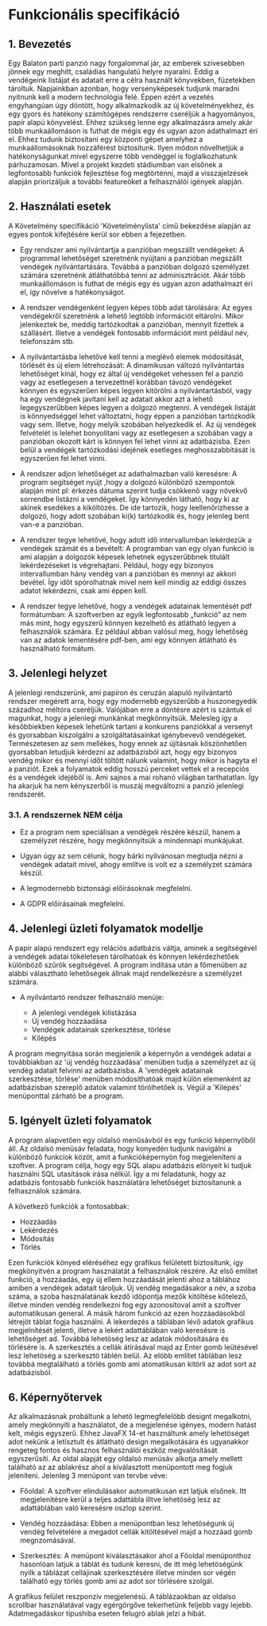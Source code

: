 
# Funkcionális specifikáció

## 1. Bevezetés
Egy Balaton parti panzió nagy forgalommal jár, az emberek szívesebben jönnek egy meghitt, családias hangulatú helyre nyaralni. Eddig a vendégeink listájat és adatait erre a célra használt könyvekben, füzetekben tároltuk. Napjainkban azonban, hogy versenyképesek tudjunk maradni nyitnunk kell a modern technológia felé. Éppen ezért a vezetés engyhangúan úgy döntött, hogy alkalmazkodik az új követelményekhez, és egy gyors és hatékony számítógépes rendszerre cseréljük a hagyományos, papír alapú könyvelést. Ehhez szükség lenne egy alkalmazásra amely akár több munkaállomáson is futhat de mégis egy és ugyan azon adathalmazt éri el. Ehhez tudunk biztosítani egy központi gépet amelyhez a munkaállomásoknak hozzáférést biztosítunk. Ilyen módon növelhetjük a hatékonyságunkat mivel egyszerre több vendéggel is foglalkozhatunk párhuzamosan. Mivel a projekt kezdeti stádiumban van elsőnek a legfontosabb funkciók fejlesztése fog megtörténni, majd a visszajelzések alapján priorizáljuk a további featureöket a felhasználói igények alapján.

## 2. Használati esetek
A Követelmény specifikáció 'Követelménylista' című bekezdése alapján az egyes pontok kifejtésére kerül sor ebben a fejezetben.

* Egy rendszer ami nyilvántartja a panzióban megszállt vendégeket:
A programmal lehetőséget szeretnénk nyújtani a panzióban megszállt vendégek nyilvántartására. Továbbá a panzióban dolgozó személyzet számára szeretnénk átláthatóbbá tenni az adminisztrációt. Akár több munkaállomáson is futhat de mégis egy és ugyan azon adathalmazt éri el, így növelve a hatékonyságot.

* A rendszer vendégenként legyen képes több adat tárolására:
Az egyes vendégekről szeretnénk a lehető legtöbb információt eltárolni. Mikor jelenkeztek be, meddig tartózkodtak a panzióban, mennyit fizettek a szállásért.
Illetve a vendégek fontosabb információit mint például név, telefonszám stb.

* A nyilvántartásba lehetővé kell tenni a meglévő elemek módosítását, törlését és új elem létrehozását:
A dinamikusan változó nyilvántartás lehetőséget kínál, hogy ez által új vendégeket vehessen fel a panzió vagy az esetlegesen a tervezettnél korábban távozó vendégeket könnyen és egyszerűen képes legyen kitörölni a nyilvántartásból, vagy ha egy vendégnek javítani kell az adatait akkor azt a lehető legegyszerűbben képes legyen a dolgozó megtenni. A vendégek listáját is könnyedséggel lehet változtatni, hogy éppen a panzióban tartózkodik vagy sem. Illetve, hogy melyik szobában helyezkedik el. Az új vendégek felvételét is lelehet bonyolítani vagy az esetlegesen a szobában vagy a panzióban okozott kárt is könnyen fel lehet vinni az adatbázisba. Ezen belül a vendégek tartózkodási idejének esetleges meghosszabbítását is egyszerűen fel lehet vinni.

* A rendszer adjon lehetőséget az adathalmazban való keresésre:
A program segítséget nyújt ,hogy a dolgozó különböző szempontok alapján mint pl: érkezés dátuma szerint tudja csökkenő vagy növekvő sorrendbe listázni a vendégeket. Így könnyedén látható, hogy ki az akinek esedékes a kiköltözés. De ide tartozik, hogy leellenőrizhesse a dolgozó, hogy adott szobában ki(k) tartózkodik és, hogy jelenleg bent van-e a panzióban.

* A rendszer tegye lehetővé, hogy adott idő intervallumban lekérdezük a vendégek számát és a bevételt:
A programban van egy olyan funkció is ami alapján a dolgozók képesek lehetnek egyszerűbbnek titulált lekérdezéseket is végrehajtani. Például, hogy egy bizonyos intervallumban hány vendég van a panzióban és mennyi az akkori bevétel. Így időt spórolhatnak mivel nem kell mindig az eddigi összes adatot lekérdezni, csak ami éppen kell.

* A rendszer tegye lehetővé, hogy a vendégek adatainak lementését pdf formátumban:
A szoftverben az egyik legfontosabb „funkció” az nem más mint, hogy egyszerű könnyen kezelhető és átlátható legyen a felhasználók számára. Ez például abban valósul meg, hogy lehetőség van az adatok lementésére pdf-ben, ami egy könnyen átlátható és használható formátum.

## 3. Jelenlegi helyzet

A jelenlegi rendszerünk, ami papíron és ceruzán alapuló nyilvántartó rendszer megérett arra, hogy egy modernebb egyszerűbb a huszonegyedik századhoz méltóra cseréljük. Valójában erre a döntésre azért is szántuk el magunkat, hogy a jelenlegi munkánkat megkönnyítsük. Melesleg így a későbbiekben képesek lehetünk tartani a konkurens panziókkal a versenyt és gyorsabban kiszolgálni a szolgáltatásainkat igénybevevő vendégeket. Természetesen az sem mellékes, hogy ennek az újításnak köszönhetően gyorsabban letudjuk kérdezni az adatbázisból azt, hogy egy bizonyos vendég mikor és mennyi időt töltött nálunk valamint, hogy mikor is hagyta el a panziót. Ezek a folyamatok eddig hosszú perceket vettek el a recepciós és a vendégek idejéből is. Ami sajnos a mai rohanó világban tarthatatlan. Így ha akarjuk ha nem kényszerből is muszáj megváltozni a panzió jelenlegi rendszerét.

### 3.1. A rendszernek NEM célja

 * Ez a program nem speciálisan a vendégek részére készül, hanem a személyzet részére, hogy megkönnyítsük a mindennapi munkájukat.
    
 * Ugyan úgy az sem célunk, hogy bárki nyilvánosan megtudja nézni a vendégek adatait mivel, ahogy említve is volt ez a személyzet számára készül.
   
 * A legmodernebb biztonsági előírásoknak megfelelni.
 
 * A GDPR előírásainak megfelelni.

 ## 4. Jelenlegi üzleti folyamatok modellje

A papír alapú rendszert egy relációs adatbázis váltja, aminek a segítségével a vendégek adatai tökéletesen tárolhatóak és könnyen lekérdezhetőek különböző szűrök segítségével. A program indítása után a főmenüben az alábbi választható lehetőségek állnak majd rendelkezésre a személyzet számára.

 - A nyilvántartó rendszer felhasználó menüje:
   
    * A jelenlegi vendégek kilistázása
    * Új vendég hozzáadása
    * Vendégek adatainak szerkesztése, törlése
    * Kilépés
    
A program megnyitása során megjelenik a képernyőn a vendégek adatai a továbbiakban az 'új vendég hozzáadása' menüben tudja a személyzet az új vendég adatait felvinni az adatbázisba. A 'vendégek adatainak szerkesztése, törlése' menüben módosíthatóak majd külön elemenként az adatbázisban szereplő adatok valamint törölhetőek is.
 Végül a 'Kilépés' menüponttal zárható be a program.

## 5. Igényelt üzleti folyamatok

A program alapvetően egy oldalsó menűsávból és egy funkcíó képernyőből áll. Az oldalsó menüsáv feladata, hogy konyedén tudjunk navigálni a különböző funkcíok közöt, amit a funkcióképernyön fog megjeleníteni a szoftver. A program célja, hogy egy SQL alapu adatbázis elönyeit ki tudjuk használni SQL utasítások írása nélkül. Így a mi feladatunk, hogy az adatbázis fontosabb funkciók használatára lehetőséget biztosítanunk a felhasználok számára.

A következő funkciók a fontosabbak:
   * Hozzáadás
   * Lekérdezés
   * Módosítás
   * Törlés

Ezen funkciók könyed eléréséhez egy grafikus felületett biztosítunk, így megkönyitvén a program használatát a felhasználok részére. Az első említet funkció, a hozzáadás, egy új ellem hozzáadását jelenti ahoz a táblához amiben a vendégek adatait tároljuk. Új vendég megadásakor a név, a szoba száma, a szoba használatának kezdő idöpontja mezők kitöltése kötelező, illetve minden vendég rendelkezni fog egy azonosítoval amit a szoftver automatikusan general. A másik három funkció az ezen hozzáadásokból létrejöt táblat fogja használni. A lekerdezés a táblában lévő adatok grafikus megjelnítését jelenti, illetve a lekért adattáblában való keresésre is lehetőséget ad. Továbbá lehetöség lesz az adatok módosítására és törlésére is. A szerkesztés a cellák átírásával majd az Enter gomb leütésével lesz lehetöség a szerkesztö táblén belül. Az elöbb említet táblában lesz továbbá megtalálható a törlés gomb ami atomatikusan kitörli az adot sort az adatbázisból.

## 6. Képernyőtervek

Az alkalmazásnak probáltunk a lehetö legmegfelelöbb designt megalkotni, amely megkönnyíti a használatot, de a megjelenése igényes, modern hatást kelt, mégis egyszerű. Ehhez JavaFX 14-et használtunk amely lehetöséget adot nekünk a letísztult és átlátható design megalkotására és ugyanakkor rengeteg fontos és hasznos felhasználói eszköz megvalósítását egyszerűsíti. Az oldal alapját egy oldalsó menüsáv alkotja amely mellett található az az ablakrész ahol a kiválasztott menüpontott meg fogjuk jeleníteni. Jelenleg 3 menüpont van tervbe véve:
* Főoldal:
A szoftver elindulásakor automatikusan ezt latjuk elsőnek. Itt megjelenitésre kerül a teljes adattábla illtve lehetöség lesz az adattáblában való keresésre oszlop szerint.


* Vendég hozzáadása:
Ebben a menüpontban lesz lehetöségunk új vendég felvételére a megadot cellák kitöltésével majd a hozzáad gomb megnzomásával. 


* Szerkesztés:
A menüpont kiválasztásakor ahol a Főoldal menüponthoz hasonlóan latjuk a táblát és tudunk keresni, de itt még lehetöségünk nyilk a táblázat cellájinak szerkesztésére illetve minden sor végén található egy törlés gomb ami az adot sor törlésére szolgál.

A grafikus felület reszponzív megjelenésü. A táblázaokban az oldalso scrollbar használatával vagy egérgörgőve tekerhetünk feljebb vagy lejebb. Adatmegadáskor típushiba eseten felugró ablak jelzi a hibát.


